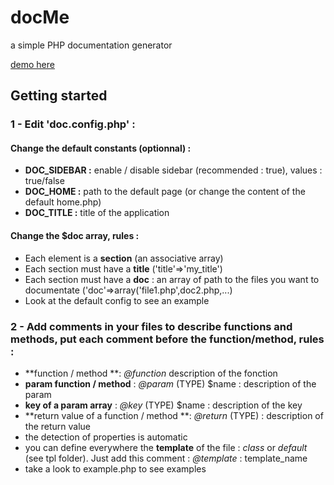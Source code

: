 docMe
=====

a simple PHP documentation generator

[demo here](http://www.emaj.fr/projects/docMe/)

Getting started
---------------
### 1 - Edit 'doc.config.php' :
#### Change the default constants (optionnal) :
- **DOC_SIDEBAR :** enable / disable sidebar (recommended : true), values : true/false
- **DOC_HOME :** path to the default page (or change the content of the default home.php)
- **DOC_TITLE :** title of the application
#### Change the **$doc** array, rules :
- Each element is a **section** (an associative array)
- Each section must have a **title** ('title'=>'my_title')
- Each section must have a **doc** : an array of path to the files you want to documentate ('doc'=>array('file1.php',doc2.php,...)
- Look at the default config to see an example
 
### 2 - Add comments in your files to describe functions and methods, put each comment before the function/method, rules :
- **function / method **: *@function* description of the fonction
- **param function / method** : *@param* (TYPE) $name : description of the param
- **key of a param array** : *@key* (TYPE) $name : description of the key
- **return value of a function / method **: *@return* (TYPE) : description of the return value
- the detection of properties is automatic
- you can define everywhere the **template** of the file : *class* or *default* (see tpl folder). Just add this comment : *@template* : template_name
- take a look to example.php to see examples
